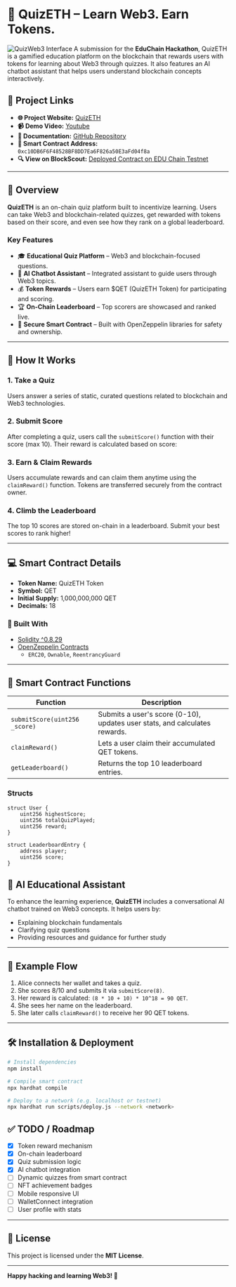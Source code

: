 # 🧠 QuizETH – Learn Web3. Earn Tokens.
![QuizWeb3 Interface](https://i.ibb.co.com/rGSjzr0Y/quizeth-display.png)
A submission for the **EduChain Hackathon**, QuizETH is a gamified education platform on the blockchain that rewards users with tokens for learning about Web3 through quizzes. It also features an AI chatbot assistant that helps users understand blockchain concepts interactively.

## 🔗 Project Links

- **🌐 Project Website:** [QuizETH](https://quiz-eth.vercel.app/)  
- **📹 Demo Video:** [Youtube](https://youtu.be/GVR_3waQBLc)
- **📄 Documentation:** [GitHub Repository](https://github.com/ikhwanhsn/quiz-eth/)  
- **📝 Smart Contract Address:** `0xc10DB6F6F48528BF8DD7Ea6F826a50E3aFd04f8a`  
- **🔍 View on BlockScout:** [Deployed Contract on EDU Chain Testnet](https://edu-chain-testnet.blockscout.com/address/0xc10DB6F6F48528BF8DD7Ea6F826a50E3aFd04f8a)

---

## 🌟 Overview

**QuizETH** is an on-chain quiz platform built to incentivize learning. Users can take Web3 and blockchain-related quizzes, get rewarded with tokens based on their score, and even see how they rank on a global leaderboard. 

### Key Features

- 🎓 **Educational Quiz Platform** – Web3 and blockchain-focused questions.
- 🧠 **AI Chatbot Assistant** – Integrated assistant to guide users through Web3 topics.
- 💰 **Token Rewards** – Users earn $QET (QuizETH Token) for participating and scoring.
- 🏆 **On-Chain Leaderboard** – Top scorers are showcased and ranked live.
- 🔐 **Secure Smart Contract** – Built with OpenZeppelin libraries for safety and ownership.

---

## 🚀 How It Works

### 1. Take a Quiz
Users answer a series of static, curated questions related to blockchain and Web3 technologies.

### 2. Submit Score
After completing a quiz, users call the `submitScore()` function with their score (max 10). Their reward is calculated based on score:

### 3. Earn & Claim Rewards
Users accumulate rewards and can claim them anytime using the `claimReward()` function. Tokens are transferred securely from the contract owner.

### 4. Climb the Leaderboard
The top 10 scores are stored on-chain in a leaderboard. Submit your best scores to rank higher!

---

## 💻 Smart Contract Details

- **Token Name:** QuizETH Token
- **Symbol:** QET
- **Initial Supply:** 1,000,000,000 QET
- **Decimals:** 18

### 🔐 Built With

- [Solidity ^0.8.29](https://soliditylang.org/)
- [OpenZeppelin Contracts](https://docs.openzeppelin.com/contracts)
  - `ERC20`, `Ownable`, `ReentrancyGuard`

---

## 🔎 Smart Contract Functions

| Function | Description |
|---------|-------------|
| `submitScore(uint256 _score)` | Submits a user's score (0-10), updates user stats, and calculates rewards. |
| `claimReward()` | Lets a user claim their accumulated QET tokens. |
| `getLeaderboard()` | Returns the top 10 leaderboard entries. |

### Structs

```solidity
struct User {
    uint256 highestScore;
    uint256 totalQuizPlayed;
    uint256 reward;
}

struct LeaderboardEntry {
    address player;
    uint256 score;
}
```

## 🧠 AI Educational Assistant

To enhance the learning experience, **QuizETH** includes a conversational AI chatbot trained on Web3 concepts. It helps users by:

- Explaining blockchain fundamentals  
- Clarifying quiz questions  
- Providing resources and guidance for further study  

---

## 🧪 Example Flow

1. Alice connects her wallet and takes a quiz.  
2. She scores 8/10 and submits it via `submitScore(8)`.  
3. Her reward is calculated: `(8 * 10 + 10) * 10^18 = 90 QET`.  
4. She sees her name on the leaderboard.  
5. She later calls `claimReward()` to receive her 90 QET tokens.  

---

## 🛠️ Installation & Deployment

```bash
# Install dependencies
npm install

# Compile smart contract
npx hardhat compile

# Deploy to a network (e.g. localhost or testnet)
npx hardhat run scripts/deploy.js --network <network>
```

## ✅ TODO / Roadmap

- [x] Token reward mechanism  
- [x] On-chain leaderboard  
- [x] Quiz submission logic  
- [x] AI chatbot integration  
- [ ] Dynamic quizzes from smart contract  
- [ ] NFT achievement badges  
- [ ] Mobile responsive UI  
- [ ] WalletConnect integration  
- [ ] User profile with stats  

---

## 📄 License

This project is licensed under the **MIT License**.

---

**Happy hacking and learning Web3! 🚀**
